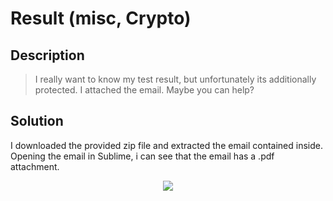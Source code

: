 # Result (misc, Crypto)

## Description

>I really want to know my test result, but unfortunately its additionally protected. I attached the email. Maybe you can help?

## Solution

I downloaded the provided zip file and extracted the email contained inside. Opening the email in Sublime, i can see that the email has a .pdf attachment.
<p align="center"><img src="/_images/emailpdf.png"></p>
